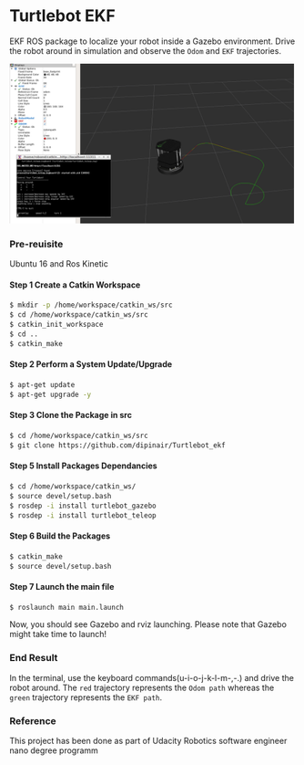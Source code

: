 
# Turtlebot EKF
EKF ROS package to localize your robot inside a Gazebo environment. Drive the robot around in simulation and observe the `Odom` and `EKF` trajectories.   

<img src="image/turtlebot_ekf.png" alt="" width="500" height="280"/></a>

### Pre-reuisite
Ubuntu 16 and Ros Kinetic 

#### Step 1 Create a Catkin Workspace
```sh
$ mkdir -p /home/workspace/catkin_ws/src
$ cd /home/workspace/catkin_ws/src
$ catkin_init_workspace
$ cd ..
$ catkin_make
```

#### Step 2 Perform a System Update/Upgrade
```sh
$ apt-get update
$ apt-get upgrade -y
```

#### Step 3 Clone the Package in src
```sh
$ cd /home/workspace/catkin_ws/src
$ git clone https://github.com/dipinair/Turtlebot_ekf
```


#### Step 5 Install Packages Dependancies
```sh
$ cd /home/workspace/catkin_ws/
$ source devel/setup.bash
$ rosdep -i install turtlebot_gazebo
$ rosdep -i install turtlebot_teleop
```

#### Step 6 Build the Packages
```sh
$ catkin_make
$ source devel/setup.bash
```

#### Step 7 Launch the main file
```sh
$ roslaunch main main.launch
```
Now, you should see Gazebo and rviz launching. Please note that Gazebo might take time to launch! 


### End Result
In the terminal, use the keyboard commands(u-i-o-j-k-l-m-,-.) and drive the robot around. The `red` trajectory represents the `Odom path` whereas the `green` trajectory represents the `EKF path`.


### Reference

This project has been done as part of Udacity Robotics software engineer nano degree programm
